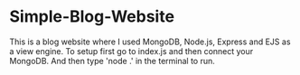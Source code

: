 # Simple-Blog-Website
This is a blog website where I used MongoDB, Node.js, Express and EJS as a view engine.
To setup first go to index.js and then connect your MongoDB. And then type 'node .' in the terminal to run. 
